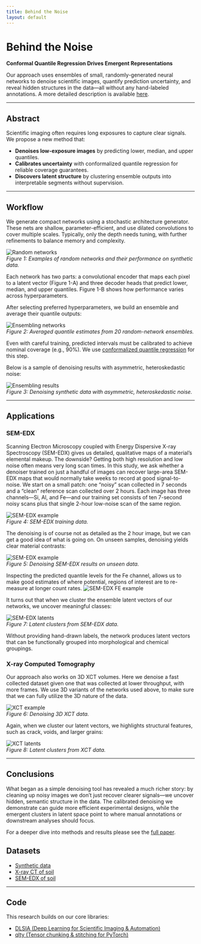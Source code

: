 ```yaml
---
title: Behind the Noise
layout: default
---
```


# Behind the Noise  
**Conformal Quantile Regression Drives Emergent Representations**

Our approach uses ensembles of small, randomly-generated neural networks to denoise scientific images, quantify prediction uncertainty, and reveal hidden structures in the data—all without any hand-labeled annotations.
A more detailed description is available [here](https://arxiv.org/abs/2505.08176).

---

## Abstract

Scientific imaging often requires long exposures to capture clear signals. We propose a new method that:

- **Denoises low-exposure images** by predicting lower, median, and upper quantiles.  
- **Calibrates uncertainty** with conformalized quantile regression for reliable coverage guarantees.  
- **Discovers latent structure** by clustering ensemble outputs into interpretable segments without supervision.

---

## Workflow

We generate compact networks using a stochastic architecture generator. These nets are shallow, parameter-efficient, and use dilated convolutions to cover multiple scales. Typically, only the depth needs tuning, with further refinements to balance memory and complexity.

![Random networks](assets/images/Suplementary_Figure1.png)  
*Figure 1: Examples of random networks and their performance on synthetic data.*

Each network has two parts: a convolutional encoder that maps each pixel to a latent vector (Figure 1-A) and three decoder heads that predict lower, median, and upper quantiles. Figure 1-B shows how performance varies across hyperparameters.

After selecting preferred hyperparameters, we build an ensemble and average their quantile outputs:

![Ensembling networks](assets/images/Figure1.png)  
*Figure 2: Averaged quantile estimates from 20 random-network ensembles.*

Even with careful training, predicted intervals must be calibrated to achieve nominal coverage (e.g., 90%). We use [conformalized quantile regression](https://arxiv.org/abs/1905.03222) for this step.

Below is a sample of denoising results with asymmetric, heteroskedastic noise:

![Ensembling results](assets/images/Suplementary_Figure2.png)  
*Figure 3: Denoising synthetic data with asymmetric, heteroskedastic noise.*

---

## Applications

### SEM-EDX

Scanning Electron Microscopy coupled with Energy Dispersive X-ray Spectroscopy (SEM-EDX) gives us detailed, qualitative maps of a material’s elemental makeup. The downside? Getting both high resolution and low noise often means very long scan times. In this study, we ask whether a denoiser trained on just a handful of images can recover large-area SEM-EDX maps that would normally take weeks to record at good signal-to-noise. We start on a small patch: one “noisy” scan collected in 7 seconds and a “clean” reference scan collected over 2 hours. Each image has three channels—Si, Al, and Fe—and our training set consists of ten 7-second noisy scans plus that single 2-hour low-noise scan of the same region.

![SEM-EDX example](assets/images/Suplementary_Figure3.png)  
*Figure 4: SEM-EDX training data.*

The denoising is of course not as detailed as the 2 hour image, but we can get a good idea of what is going on. On unseen samples, denoising yields clear material contrasts:

![SEM-EDX example](assets/images/Figure2.png)  
*Figure 5: Denoising SEM-EDX results on unseen data.*

Inspecting the predicted quantile levels for the Fe channel, allows us to make good estimates of where potential, regions of interest are to re-measure at longer count rates. 
![SEM-EDX FE example](assets/images/Suplementary_Figure5.png)  

It turns out that when we cluster the ensemble latent vectors of our networks, we uncover meaningful classes:

![SEM-EDX latents](assets/images/Suplementary_Figure7.png)  
*Figure 7: Latent clusters from SEM-EDX data.*

Without providing hand-drawn labels, the network produces latent vectors that can be functionally grouped into morphological and chemical groupings. 

### X-ray Computed Tomography

Our approach also works on 3D XCT volumes. Here we denoise a fast collected dataset given one that was collected at lower throughput, with more frames. We use 3D variants of the networks used above, to make sure that we can fully utilize the 3D nature of the data.

![XCT example](assets/images/Suplementary_Figure6.png)  
*Figure 6: Denoising 3D XCT data.*

Again, when we cluster our latent vectors, we highlights structural features, such as crack, voids, and larger grains:

![XCT latents](assets/images/Figure3.png)  
*Figure 8: Latent clusters from XCT data.*

---

## Conclusions

What began as a simple denoising tool has revealed a much richer story: by cleaning up noisy images we don’t just recover clearer signals—we uncover hidden, semantic structure in the data. The calibrated denoising we demonstrate can guide more efficient experimental designs, while the emergent clusters in latent space point to where manual annotations or downstream analyses should focus.  

For a deeper dive into methods and results please see the [full paper](https://arxiv.org/abs/2505.08176).  


## Datasets

- [Synthetic data](https://huggingface.co/datasets/phzwart/BTN_Synthetic)  
- [X-ray CT of soil](https://huggingface.co/datasets/phzwart/BTN_XCT)  
- [SEM-EDX of soil](https://huggingface.co/datasets/phzwart/BTN_SEM-EDX)  

---

## Code

This research builds on our core libraries:

- [DLSIA (Deep Learning for Scientific Imaging & Automation)](https://github.com/phzwart/dlsia)  
- [qlty (Tensor chunking & stitching for PyTorch)](https://github.com/phzwatr/qlty)  
